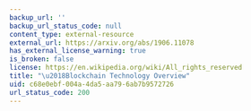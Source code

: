 ```yaml
---
backup_url: ''
backup_url_status_code: null
content_type: external-resource
external_url: https://arxiv.org/abs/1906.11078
has_external_license_warning: true
is_broken: false
license: https://en.wikipedia.org/wiki/All_rights_reserved
title: "\u2018Blockchain Technology Overview"
uid: c68e0ebf-004a-4da5-aa79-6ab7b9572726
url_status_code: 200
---
```

